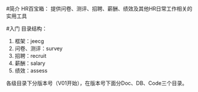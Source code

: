 #简介
HR百宝箱：
提供问卷、测评、招聘、薪酬、绩效及其他HR日常工作相关的实用工具

#入门
目录结构：
1.	框架：jeecg
2.	问卷、测评：survey
3.	招聘：recruit
4.	薪酬：salary
5.	绩效：assess

各级目录下分版本号（V01开始），在版本号下面分Doc、DB、Code三个目录。

